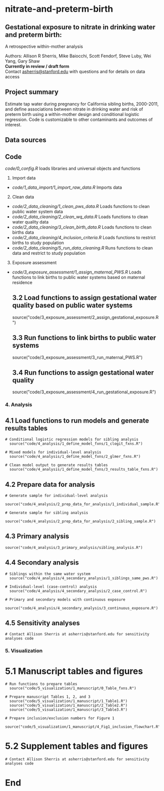 # nitrate-and-preterm-birth
##  Gestational exposure to nitrate in drinking water and preterm birth:  
A retrospective within-mother analysis

 Authors: Allison R Sherris, Mike Baiocchi, Scott Fendorf, Steve Luby, Wei Yang, Gary Shaw  
 **Currently in review / draft form**  
 Contact asherris@stanford.edu with questions and for details on data access 

## Project summary 
 Estimate tap water during pregnancy for California sibling births, 2000-2011, and define associations between nitrate in drinking water and risk of preterm birth using a within-mother design and conditional logistic regression. Code is customizable to other contaminants and outcomes of interest. 

## Data sources

## Code

*code/0_config.R* loads libraries and universal objects and functions

1. Import data  
* *code/1_data_import/1_import_raw_data.R* Imports data    
2. Clean data  
* *code/2_data_cleaning/1_clean_pws_data.R* Loads functions to clean public water system data  
* *code/2_data_cleaning/2_clean_wq_data.R* Loads functions to clean water quality data  
* *code/2_data_cleaning/3_clean_birth_data.R* Loads functions to clean births data
* *code/2_data_cleaning/4_inclusion_criteria.R* Loads functions to restrict births to study population
* *code/2_data_cleaning/5_run_data_cleaning.R* Runs functions to clean data and restrict to study population
3. Exposure assessment 
* *code/3_exposure_assessment/1_assign_maternal_PWS.R* Loads functions to link births to public water systems based on maternal residence
    
  
  ## 3.2 Load functions to assign gestational water quality based on public water systems
     source("code/3_exposure_assessment/2_assign_gestational_exposure.R")
  
  ## 3.3 Run functions to link births to public water systems 
     source("code/3_exposure_assessment/3_run_maternal_PWS.R")
    
  ## 3.4 Run functions to assign gestational water quality 
     source("code/3_exposure_assessment/4_run_gestational_exposure.R")

### 4. Analysis
    
  ## 4.1 Load functions to run models and generate results tables
    
    # Conditional logistic regression models for sibling analysis
      source("code/4_analysis/1_define_model_fxns/1_clogit_fxns.R")
  
    # Mixed models for individual-level analysis
      source("code/4_analysis/1_define_model_fxns/2_glmer_fxns.R")
    
    # Clean model output to generate results tables
      source("code/4_analysis/1_define_model_fxns/3_results_table_fxns.R")
    
  ## 4.2 Prepare data for analysis
    
    # Generate sample for individual-level analysis
      source("code/4_analysis/2_prep_data_for_analysis/1_individual_sample.R")
  
    # Generate sample for sibling analysis
      source("code/4_analysis/2_prep_data_for_analysis/2_sibling_sample.R")
  
  ## 4.3 Primary analysis
  
    source("code/4_analysis/3_primary_analysis/sibling_analysis.R")
  
  ## 4.4 Secondary analysis
    
    # Siblings within the same water system
      source("code/4_analysis/4_secondary_analysis/1_siblings_same_pws.R")    
  
    # Individual-level (case-control) analysis
      source("code/4_analysis/4_secondary_analysis/2_case_control.R")
  
    # Primary and secondary models with continuous exposure
      source("code/4_analysis/4_secondary_analysis/3_continuous_exposure.R")
  
  ## 4.5 Sensitivity analyses
  
    # Contact Allison Sherris at asherris@stanford.edu for sensitivity analyses code
    
### 5. Visualization
  
  # 5.1 Manuscript tables and figures
    
    # Run functions to prepare tables
      source("code/5_visualization/1_manuscript/0_Table_fxns.R")
  
    # Prepare manuscript Tables 1, 2, and 3
      source("code/5_visualization/1_manuscript/1_Table1.R")
      source("code/5_visualization/1_manuscript/2_Table2.R")
      source("code/5_visualization/1_manuscript/3_Table3.R")
  
    # Prepare inclusion/exclusion numbers for Figure 1
      source("code/5_visualization/1_manuscript/4_Fig1_inclusion_flowchart.R")
  
  # 5.2 Supplement tables and figures
  
    # Contact Allison Sherris at asherris@stanford.edu for sensitivity analyses code
  
    
# End
